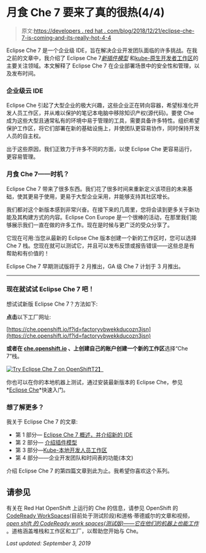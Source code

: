 # 月食 Che 7 要来了真的很热(4/4)

> 原文:[https://developers . red hat . com/blog/2018/12/21/eclipse-che-7-is-coming-and-its-really-hot-4-4](https://developers.redhat.com/blog/2018/12/21/eclipse-che-7-is-coming-and-its-really-hot-4-4)

Eclipse Che 7 是一个企业级 IDE，旨在解决企业开发团队面临的许多挑战。在我之前的文章中，我介绍了 Eclipse Che 7[*新插件模型*](https://developers.redhat.com/blog/2018/12/19/eclipse-che-7-is-coming-and-its-really-hot-2-4/) 和[kube-原生开发者工作区](https://developers.redhat.com/blog/2018/12/20/eclipse-che-7-is-coming-and-its-really-hot-3-4/)的主要关注领域。本文解释了 Eclipse Che 7 在企业部署场景中的安全性和管理，以及发布时间。

### 企业级云 IDE

Eclipse Che 引起了大型企业的极大兴趣，这些企业正在转向容器，希望标准化开发人员工作区，并从难以保护的笔记本电脑中移除知识产权(源代码)。要使 Che 成为这些大型且通常私有的环境中易于管理的工具，需要具备许多特性。组织希望保护工作区，将它们部署在新的基础设施上，并使团队更容易协作，同时保持开发人员的自主权。

出于这些原因，我们正致力于许多不同的方面，以使 Eclipse Che 更容易运行，更容易管理。

### 月食 Che 7——时机？

Eclipse Che 7 带来了很多东西。我们花了很多时间来重新定义该项目的未来基础，使其更易于使用，更易于大型企业采用，并能够支持其社区增长。

我们都对这个新版本感到非常兴奋。在接下来的几周里，您将会读到更多关于新功能及其构建方式的内容。Eclipse Con Europe 是一个很棒的活动，在那里我们能够展示我们一直在做的许多工作。现在是时候与更广泛的受众分享了。

它现在可用:当您从最新的 Eclipse Che 版本创建一个新的工作区时，您可以选择 Che 7 栈。您现在就可以测试它，并且可以发布反馈或报告错误——这些总是有帮助和有价值的！

Eclipse Che 7 早期测试版将于 2 月推出，GA 级 Che 7 计划于 3 月推出。

* * *

### 现在就试试 Eclipse Che 7 吧！

想试试新版 Eclipse Che 7？方法如下:

**点击**以下工厂网址:

[https://che.openshift.io/f?id=factoryvbwekkducozn3jsn](https://che.openshift.io/f?id=factoryvbwekkducozn3jsn)

**或者在 [che.openshift.io](https://che.openshift.io/) 、**上创建自己的账户**创建一个新的工作区**选择“Che 7”栈。

[![Try Eclipse Che 7 on OpenShift](../Images/a89153020956e7697d95b1b5268eaa90.png)T2】](https://developers.redhat.com/blog/wp-content/uploads/2018/12/che-on-openshift.png)

你也可以在你的本地机器上测试，通过安装最新版本的 Eclipse Che，参见*[Eclipse Che](http://www.eclipse.org/che/docs/#getting-started)*快速入门。

### 想了解更多？

我关于 Eclipse Che 7 的文章:

*   第 1 部分— [Eclipse Che 7 概述，并介绍新的 IDE](https://che.eclipse.org/eclipse-che-7-is-coming-and-its-really-hot-1-4-64d79b75ca02)
*   第 2 部分— [介绍插件模型](https://che.eclipse.org/eclipse-che-7-is-coming-and-its-really-hot-2-4-2e2c6accbff4)
*   第 3 部分—[Kube-本地开发人员工作区](https://developers.redhat.com/blog/2018/12/20/eclipse-che-7-is-coming-and-its-really-hot-3-4/)
*   第 4 部分——企业开发团队和时间表的功能(本文)

介绍 Eclipse Che 7 的第四篇文章到此为止。我希望你喜欢这个系列。

## 请参见

有关在 Red Hat OpenShift 上运行的 Che 的信息，请参见 OpenShift 的[CodeReady WorkSpaces](https://developers.redhat.com/products/codeready-workspaces/overview)(目前处于测试阶段)和道格·蒂德威尔的文章和视频，[*open shift 的 CodeReady work spaces(测试版)——它在他们的机器上也能工作*](https://developers.redhat.com/blog/2018/12/11/codeready-workspaces-openshift/) 。道格涵盖堆栈和工作区和工厂，以帮助您开始与 Che。

*Last updated: September 3, 2019*